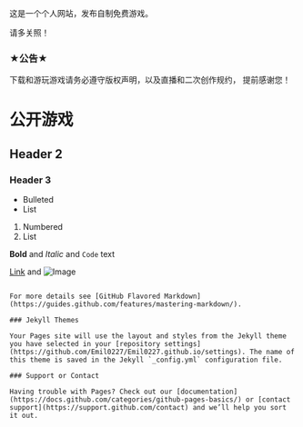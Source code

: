 

这是一个个人网站，发布自制免费游戏。

请多关照！



### ★公告★

下载和游玩游戏请务必遵守版权声明，以及直播和二次创作规约，
提前感谢您！


# 公开游戏
## Header 2
### Header 3

- Bulleted
- List

1. Numbered
2. List

**Bold** and _Italic_ and `Code` text

[Link](url) and ![Image](src)
```

For more details see [GitHub Flavored Markdown](https://guides.github.com/features/mastering-markdown/).

### Jekyll Themes

Your Pages site will use the layout and styles from the Jekyll theme you have selected in your [repository settings](https://github.com/Emil0227/Emil0227.github.io/settings). The name of this theme is saved in the Jekyll `_config.yml` configuration file.

### Support or Contact

Having trouble with Pages? Check out our [documentation](https://docs.github.com/categories/github-pages-basics/) or [contact support](https://support.github.com/contact) and we’ll help you sort it out.
